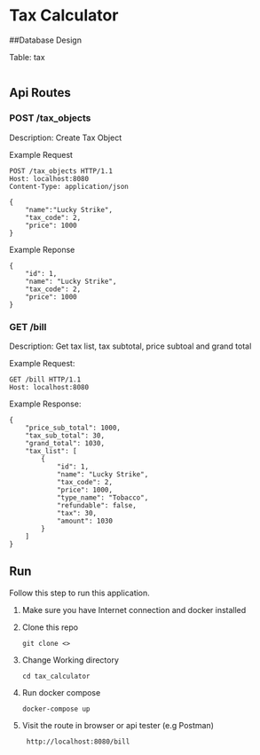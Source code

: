 # Tax Calculator

##Database Design

Table: tax

<img>


## Api Routes

### POST /tax_objects

Description: Create Tax Object

Example Request

```$xslt
POST /tax_objects HTTP/1.1
Host: localhost:8080
Content-Type: application/json

{
	"name":"Lucky Strike",
	"tax_code": 2,
	"price": 1000
}

```

Example Reponse
```$xslt
{
    "id": 1,
    "name": "Lucky Strike",
    "tax_code": 2,
    "price": 1000
}
```

### GET /bill

Description: Get tax list, tax subtotal, price subtoal and grand total

Example Request:

```
GET /bill HTTP/1.1
Host: localhost:8080
```

Example Response:

```$xslt
{
    "price_sub_total": 1000,
    "tax_sub_total": 30,
    "grand_total": 1030,
    "tax_list": [
        {
            "id": 1,
            "name": "Lucky Strike",
            "tax_code": 2,
            "price": 1000,
            "type_name": "Tobacco",
            "refundable": false,
            "tax": 30,
            "amount": 1030
        }
    ]
}
```

## Run

Follow this step to run this application.

1. Make sure you have Internet connection and docker installed

2. Clone this repo
    
    ```$xslt
    git clone <>
    ```
    
3. Change Working directory

    ```$xslt
    cd tax_calculator
    ```
    
4. Run docker compose
    ```$xslt
    docker-compose up
    ```
    
5. Visit the route in browser or api tester (e.g Postman)

    ```$xslt
     http://localhost:8080/bill
    ```
    
    


